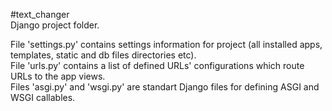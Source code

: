 #text_changer           
Django project folder.

File 'settings.py' contains settings information for project (all installed apps, templates, static and db files directories etc).         
File 'urls.py' contains a list of defined URLs' configurations which route URLs to the app views.           
Files 'asgi.py' and 'wsgi.py' are standart Django files for defining ASGI and WSGI callables.
